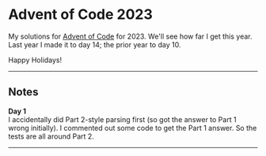 # Advent of Code 2023
My solutions for [Advent of Code](https://adventofcode.com/) for 2023. We'll see how far I get this year. Last year I made it to day 14; the prior year to day 10.  

Happy Holidays!  

---

## Notes  
**Day 1**  
I accidentally did Part 2-style parsing first (so got the answer to Part 1 wrong initially). I commented out some code to get the Part 1 answer. So the tests are all around Part 2.  

---